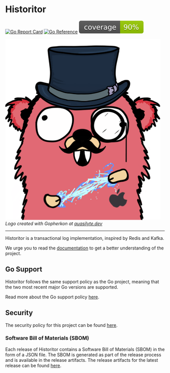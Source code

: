 # Historitor

[![Go Report Card](https://goreportcard.com/badge/github.com/MadsRC/historitor)](https://goreportcard.com/report/github.com/MadsRC/historitor)
[![Go Reference](https://pkg.go.dev/badge/github.com/MadsRC/historitor.svg)](https://pkg.go.dev/github.com/MadsRC/historitor)
![coverage](https://raw.githubusercontent.com/MadsRC/historitor/badges/.badges/main/coverage.svg)

![logo](./logo.png)  
*Logo created with Gopherkon at [quasilyte.dev](https://www.quasilyte.dev/gopherkon/?state=0e0k010v05090a0301020d030100000004)*

---

Historitor is a transactional log implementation, inspired by Redis and Kafka.

We urge you to read the [documentation](https://pkg.go.dev/github.com/MadsRC/historitor) to get a better understanding
of the project.

## Go Support

Historitor follows the same support policy as the Go project, meaning that the two most recent major Go versions are
supported.

Read more about the Go support policy [here](https://go.dev/doc/devel/release#policy).

## Security

The security policy for this project can be found [here](./SECURITY.md).

### Software Bill of Materials (SBOM)

Each release of Historitor contains a Software Bill of Materials (SBOM) in the form of a JSON file. The SBOM is
generated as part of the release process and is available in the release artifacts. The release artifacts for the latest
release can be found [here](https://github.com/MadsRC/historitor/releases/latest).
